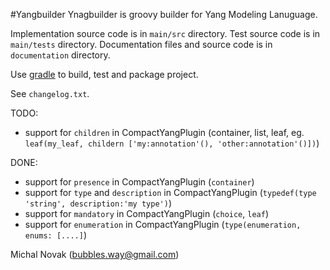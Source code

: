 #Yangbuilder
Ynagbuilder is groovy builder for Yang Modeling Lanuguage.

Implementation source code is in  `main/src` directory.
Test source code is in  `main/tests` directory.
Documentation files and source code is in  `documentation` directory.

Use [gradle][gradle_id] to build, test and package project.

See `changelog.txt`.

TODO:

* support for `children` in CompactYangPlugin (container, list, leaf, eg. `leaf(my_leaf, childern ['my:annotation'(), 'other:annotation'()])`)

DONE:

* support for `presence` in CompactYangPlugin (`container`)
* support for `type` and `description` in CompactYangPlugin (`typedef(type 'string', description:'my type')`)
* support for `mandatory` in CompactYangPlugin (`choice`, `leaf`)
* support for `enumeration` in CompactYangPlugin (`type(enumeration, enums: [....]`)

Michal Novak (<bubbles.way@gmail.com>)

[gradle_id]: http://www.gradle.org/  "Gradle"
